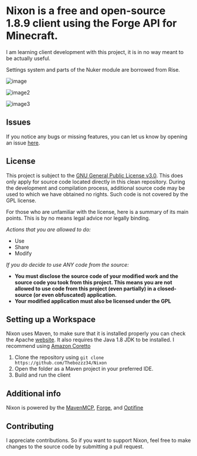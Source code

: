 

# Nixon is a free and open-source 1.8.9 client using the Forge API for Minecraft.

I am learning client development with this project, it is in no way meant to be actually useful.

Settings system and parts of the Nuker module are borrowed from Rise.

![image](https://r2.e-z.host/66429241-79bf-4da7-b4b6-33cb201c59b4/nnwgbbpw.png)

![image2](https://r2.e-z.host/66429241-79bf-4da7-b4b6-33cb201c59b4/5no97ix2.png)

![image3](https://r2.e-z.host/66429241-79bf-4da7-b4b6-33cb201c59b4/1c08gxkc.png)

## Issues

If you notice any bugs or missing features, you can let us know by opening an
issue [here](https://github.com/Thebozzz34/Nixon/issues).

## License

This project is subject to the [GNU General Public License v3.0](https://www.gnu.org/licenses/gpl-3.0.en.html). This does only apply for source code located directly in this clean repository. During the development and compilation process, additional source code may be used to which we have obtained no rights. Such code is not covered by the GPL license.

For those who are unfamiliar with the license, here is a summary of its main points. This is by no means legal advice nor legally binding.

*Actions that you are allowed to do:*

- Use
- Share
- Modify

*If you do decide to use ANY code from the source:*

- **You must disclose the source code of your modified work and the source code you took from this project. This means
  you are not allowed to use code from this project (even partially) in a closed-source (or even obfuscated)
  application.**
- **Your modified application must also be licensed under the GPL**

## Setting up a Workspace

Nixon uses Maven, to make sure that it is installed properly you can check the Apache [website](https://maven.apache.org/). It also requires the Java 1.8 JDK to be installed. I recommend using [Amazon Coretto](https://docs.aws.amazon.com/corretto/latest/corretto-8-ug/downloads-list.html)

1. Clone the repository using `git clone https://github.com/Thebozzz34/Nixon`
2. Open the folder as a Maven project in your preferred IDE.
3. Build and run the client

## Additional info

Nixon is powered by the [MavenMCP](https://github.com/Marcelektro/MavenMCP-1.8.9/), [Forge](https://forums.minecraftforge.net/), and [Optifine](https://optifine.net/home)


## Contributing

I appreciate contributions. So if you want to support Nixon, feel free to make changes to the  source code by
submitting a pull request.

